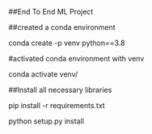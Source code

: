 ##End To End ML Project

##created a conda environment

conda create -p venv python==3.8

#activated conda environment with venv

conda activate venv/

##Install all necessary libraries

pip install -r requirements.txt

python setup.py install